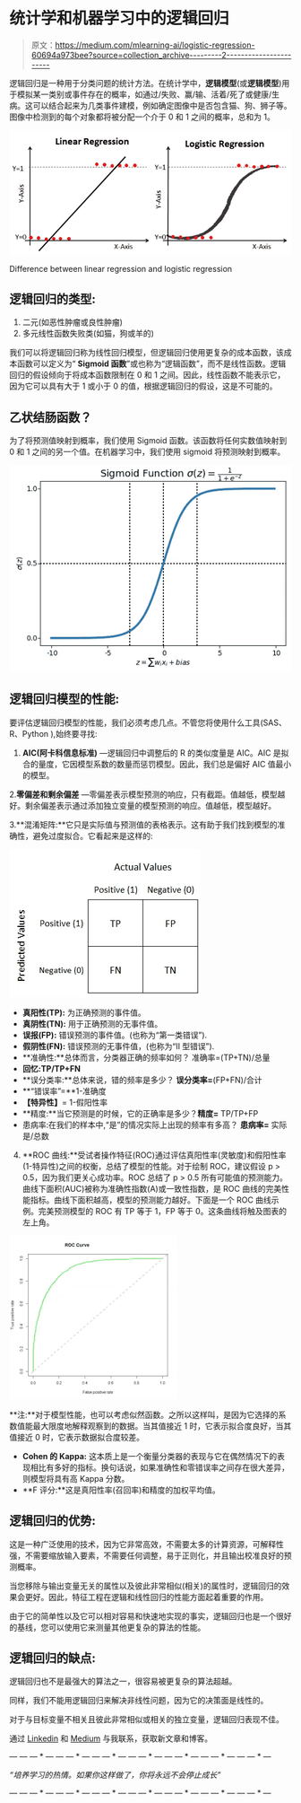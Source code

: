 # 统计学和机器学习中的逻辑回归

> 原文：<https://medium.com/mlearning-ai/logistic-regression-60694a973bee?source=collection_archive---------2----------------------->

逻辑回归是一种用于分类问题的统计方法。在统计学中，**逻辑模型**(或**逻辑模型**)用于模拟某一类别或事件存在的概率，如通过/失败、赢/输、活着/死了或健康/生病。这可以结合起来为几类事件建模，例如确定图像中是否包含猫、狗、狮子等。图像中检测到的每个对象都将被分配一个介于 0 和 1 之间的概率，总和为 1。

![](img/0d283e65cad887f7ee1307c2a23fa87d.png)

Difference between linear regression and logistic regression

## 逻辑回归的类型:

1.  二元(如恶性肿瘤或良性肿瘤)
2.  多元线性函数失败类(如猫，狗或羊的)

我们可以将逻辑回归称为线性回归模型，但逻辑回归使用更复杂的成本函数，该成本函数可以定义为“ **Sigmoid 函数**”或也称为“逻辑函数”，而不是线性函数。逻辑回归的假设倾向于将成本函数限制在 0 和 1 之间。因此，线性函数不能表示它，因为它可以具有大于 1 或小于 0 的值，根据逻辑回归的假设，这是不可能的。

## 乙状结肠函数？

为了将预测值映射到概率，我们使用 Sigmoid 函数。该函数将任何实数值映射到 0 和 1 之间的另一个值。在机器学习中，我们使用 sigmoid 将预测映射到概率。

![](img/e7a14490fba65014d90c8350232ac0e5.png)

## 逻辑回归模型的性能:

要评估逻辑回归模型的性能，我们必须考虑几点。不管您将使用什么工具(SAS、R、Python ),始终要寻找:

1. **AIC(阿卡科信息标准)** —逻辑回归中调整后的 R 的类似度量是 AIC。AIC 是拟合的量度，它因模型系数的数量而惩罚模型。因此，我们总是偏好 AIC 值最小的模型。

2.**零偏差和剩余偏差** —零偏差表示模型预测的响应，只有截距。值越低，模型越好。剩余偏差表示通过添加独立变量的模型预测的响应。值越低，模型越好。

3.**混淆矩阵:**它只是实际值与预测值的表格表示。这有助于我们找到模型的准确性，避免过度拟合。它看起来是这样的:

![](img/19afba9c13f0f11f3811d83738f1392c.png)

*   **真阳性(TP):** 为正确预测的事件值。
*   **真阴性(TN):** 用于正确预测的无事件值。
*   **误报(FP):** 错误预测的事件值。(也称为“第一类错误”).
*   **假阴性(FN):** 错误预测的无事件值，(也称为“II 型错误”).
*   **准确性:**总体而言，分类器正确的频率如何？
    准确率=(TP+TN)/总量
*   **回忆:TP/TP+FN**
*   **误分类率:**总体来说，错的频率是多少？
    **误分类率=**(FP+FN)/合计
*   **“错误率”=**1-准确度
*   **【特异性】**= 1-假阳性率
*   **精度:**当它预测是的时候，它的正确率是多少？**精度=** TP/TP+FP
*   患病率:在我们的样本中,“是”的情况实际上出现的频率有多高？
    **患病率=** 实际是/总数

4. **ROC 曲线:**受试者操作特征(ROC)通过评估真阳性率(灵敏度)和假阳性率(1-特异性)之间的权衡，总结了模型的性能。对于绘制 ROC，建议假设 p > 0.5，因为我们更关心成功率。ROC 总结了 p > 0.5 所有可能值的预测能力。曲线下面积(AUC)被称为准确性指数(A)或一致性指数，是 ROC 曲线的完美性能指标。曲线下面积越高，模型的预测能力越好。下面是一个 ROC 曲线示例。完美预测模型的 ROC 有 TP 等于 1，FP 等于 0。这条曲线将触及图表的左上角。

![](img/cef4c7919d37fe66d370c79945df37bb.png)

**注:**对于模型性能，也可以考虑似然函数。之所以这样叫，是因为它选择的系数值能最大限度地解释观察到的数据。当其值接近 1 时，它表示拟合度良好，当其值接近 0 时，它表示数据拟合度较差。

*   **Cohen 的 Kappa:** 这本质上是一个衡量分类器的表现与它在偶然情况下的表现相比有多好的指标。换句话说，如果准确性和零错误率之间存在很大差异，则模型将具有高 Kappa 分数。
*   **F 评分:**这是真阳性率(召回率)和精度的加权平均值。

## 逻辑回归的优势:

这是一种广泛使用的技术，因为它非常高效，不需要太多的计算资源，可解释性强，不需要缩放输入要素，不需要任何调整，易于正则化，并且输出校准良好的预测概率。

当您移除与输出变量无关的属性以及彼此非常相似(相关)的属性时，逻辑回归的效果会更好。因此，特征工程在逻辑和线性回归的性能方面起着重要的作用。

由于它的简单性以及它可以相对容易和快速地实现的事实，逻辑回归也是一个很好的基线，您可以使用它来测量其他更复杂的算法的性能。

## 逻辑回归的缺点:

逻辑回归也不是最强大的算法之一，很容易被更复杂的算法超越。

同样，我们不能用逻辑回归来解决非线性问题，因为它的决策面是线性的。

对于与目标变量不相关且彼此非常相似或相关的独立变量，逻辑回归表现不佳。

通过 [Linkedin](https://www.linkedin.com/in/sureshhp/) 和 [Medium](https://hpsuresh12345.medium.com/about) 与我联系，获取新文章和博客。

— — — * — — — * — — — * — — — * — — — * — — — * — — — * —

*“培养学习的热情。如果你这样做了，你将永远不会停止成长”*

— — — * — — — * — — — * — — — * — — — * — — — * — — — * —